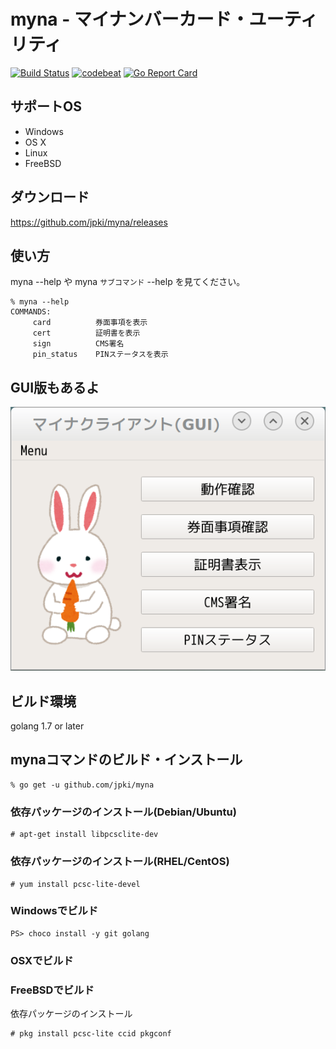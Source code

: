 myna - マイナンバーカード・ユーティリティ
==============================================

[![Build Status](https://travis-ci.org/jpki/myna.svg?branch=master)](https://travis-ci.org/jpki/myna)
[![codebeat](https://codebeat.co/badges/0bbab46f-5683-4848-92e7-eed36e660b0f)](https://codebeat.co/projects/github-com-jpki-myna-master)
[![Go Report Card](https://goreportcard.com/badge/jpki/myna)](https://goreportcard.com/report/jpki/myna)

## サポートOS

- Windows
- OS X
- Linux
- FreeBSD

## ダウンロード

<https://github.com/jpki/myna/releases>

## 使い方

myna --help や myna `サブコマンド` --help を見てください。

~~~
% myna --help
COMMANDS:
     card          券面事項を表示
     cert          証明書を表示
     sign          CMS署名
     pin_status    PINステータスを表示
~~~

## GUI版もあるよ

![mynaqt](mynaqt.png)

## ビルド環境

golang 1.7 or later

## mynaコマンドのビルド・インストール

~~~
% go get -u github.com/jpki/myna
~~~

### 依存パッケージのインストール(Debian/Ubuntu)

~~~
# apt-get install libpcsclite-dev
~~~

### 依存パッケージのインストール(RHEL/CentOS)

~~~
# yum install pcsc-lite-devel
~~~

### Windowsでビルド

~~~
PS> choco install -y git golang
~~~

### OSXでビルド

### FreeBSDでビルド

依存パッケージのインストール

~~~
# pkg install pcsc-lite ccid pkgconf
~~~
